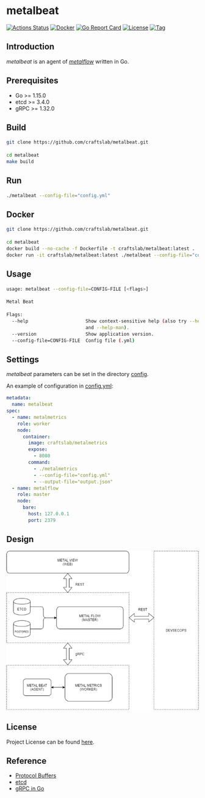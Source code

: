 # metalbeat

[![Actions Status](https://github.com/craftslab/metalbeat/workflows/CI/badge.svg?branch=master&event=push)](https://github.com/craftslab/metalbeat/actions?query=workflow%3ACI)
[![Docker](https://img.shields.io/docker/pulls/craftslab/metalbeat)](https://hub.docker.com/r/craftslab/metalbeat)
[![Go Report Card](https://goreportcard.com/badge/github.com/craftslab/metalbeat)](https://goreportcard.com/report/github.com/craftslab/metalbeat)
[![License](https://img.shields.io/github/license/craftslab/metalbeat.svg?color=brightgreen)](https://github.com/craftslab/metalbeat/blob/master/LICENSE)
[![Tag](https://img.shields.io/github/tag/craftslab/metalbeat.svg?color=brightgreen)](https://github.com/craftslab/metalbeat/tags)



## Introduction

*metalbeat* is an agent of *[metalflow](https://github.com/craftslab/metalflow/)* written in Go.



## Prerequisites

- Go >= 1.15.0
- etcd >= 3.4.0
- gRPC >= 1.32.0



## Build

```bash
git clone https://github.com/craftslab/metalbeat.git

cd metalbeat
make build
```



## Run

```bash
./metalbeat --config-file="config.yml"
```



## Docker

```bash
git clone https://github.com/craftslab/metalbeat.git

cd metalbeat
docker build --no-cache -f Dockerfile -t craftslab/metalbeat:latest .
docker run -it craftslab/metalbeat:latest ./metalbeat --config-file="config.yml"
```



## Usage

```bash
usage: metalbeat --config-file=CONFIG-FILE [<flags>]

Metal Beat

Flags:
  --help                     Show context-sensitive help (also try --help-long
                             and --help-man).
  --version                  Show application version.
  --config-file=CONFIG-FILE  Config file (.yml)
```



## Settings

*metalbeat* parameters can be set in the directory [config](https://github.com/craftslab/metalbeat/blob/master/config).

An example of configuration in [config.yml](https://github.com/craftslab/metalbeat/blob/master/config/config.yml):

```yaml
metadata:
  name: metalbeat
spec:
  - name: metalmetrics
    role: worker
    node:
      container:
        image: craftslab/metalmetrics
        expose:
          - 8080
        command:
          - ./metalmetrics
          - --config-file="config.yml"
          - --output-file="output.json"
  - name: metalflow
    role: master
    node:
      bare:
        host: 127.0.0.1
        port: 2379
```



## Design

![design](design.png)



## License

Project License can be found [here](LICENSE).



## Reference

- [Protocol Buffers](https://developers.google.com/protocol-buffers/docs/proto3)
- [etcd](https://etcd.io/docs/)
- [gRPC in Go](https://grpc.io/docs/languages/go/)
